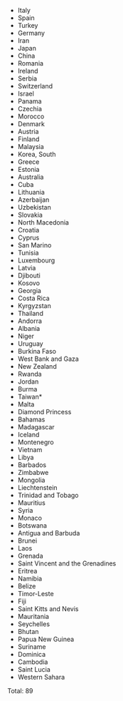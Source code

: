* Italy
* Spain
* Turkey
* Germany
* Iran
* Japan
* China
* Romania
* Ireland
* Serbia
* Switzerland
* Israel
* Panama
* Czechia
* Morocco
* Denmark
* Austria
* Finland
* Malaysia
* Korea, South
* Greece
* Estonia
* Australia
* Cuba
* Lithuania
* Azerbaijan
* Uzbekistan
* Slovakia
* North Macedonia
* Croatia
* Cyprus
* San Marino
* Tunisia
* Luxembourg
* Latvia
* Djibouti
* Kosovo
* Georgia
* Costa Rica
* Kyrgyzstan
* Thailand
* Andorra
* Albania
* Niger
* Uruguay
* Burkina Faso
* West Bank and Gaza
* New Zealand
* Rwanda
* Jordan
* Burma
* Taiwan*
* Malta
* Diamond Princess
* Bahamas
* Madagascar
* Iceland
* Montenegro
* Vietnam
* Libya
* Barbados
* Zimbabwe
* Mongolia
* Liechtenstein
* Trinidad and Tobago
* Mauritius
* Syria
* Monaco
* Botswana
* Antigua and Barbuda
* Brunei
* Laos
* Grenada
* Saint Vincent and the Grenadines
* Eritrea
* Namibia
* Belize
* Timor-Leste
* Fiji
* Saint Kitts and Nevis
* Mauritania
* Seychelles
* Bhutan
* Papua New Guinea
* Suriname
* Dominica
* Cambodia
* Saint Lucia
* Western Sahara

Total: 89